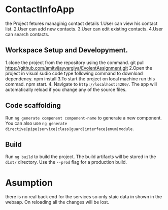 # ContactInfoApp

the Project fetures managinig contact details 
1.User can view his contact list.
2.User can add new contacts.
3.User can edit existing contacts.
4.User can search contacts.

## Workspace Setup and Developyment.

1.clone the project from the repository using the command.
  git pull https://github.com/amitvijayvargiya/EvolentAssignment.git
2.Open the project in visual sudio code type following command to download dependency.
  npm install
3.To start the project on local machine run this commad.
  npm start. 
4. Navigate to `http://localhost:4200/`. The app will automatically reload if you change any of the source files.


## Code scaffolding

Run `ng generate component component-name` to generate a new component. You can also use `ng generate directive|pipe|service|class|guard|interface|enum|module`.

## Build

Run `ng build` to build the project. The build artifacts will be stored in the `dist/` directory. Use the `--prod` flag for a production build.



# Asumption
 
 there is no real back end for the services so only staic data in shown in the webaap.
 On reloading all the changes will be lost.
